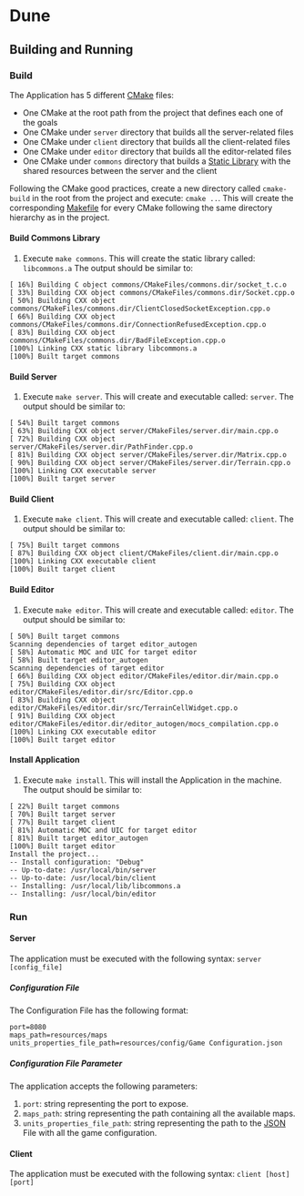 # Dune
## Building and Running
### Build
The Application has 5 different [CMake](https://en.wikipedia.org/wiki/CMake) 
files:
- One CMake at the root path from the project that defines each one of the goals
- One CMake under `server` directory that builds all the server-related files
- One CMake under `client` directory that builds all the client-related files
- One CMake under `editor` directory that builds all the editor-related files
- One CMake under `commons` directory that builds a [Static Library](https://en.wikipedia.org/wiki/Static_library)
with the shared resources between the server and the client

Following the CMake good practices, create a new directory called 
`cmake-build` in the root from the project and execute: `cmake ..`. This will
create the corresponding [Makefile](https://en.wikipedia.org/wiki/Makefile) for
every CMake following the same directory hierarchy as in the project.
#### Build Commons Library
1. Execute `make commons`. This will create the static library called: 
`libcommons.a`
The output should be similar to:
```
[ 16%] Building C object commons/CMakeFiles/commons.dir/socket_t.c.o
[ 33%] Building CXX object commons/CMakeFiles/commons.dir/Socket.cpp.o
[ 50%] Building CXX object commons/CMakeFiles/commons.dir/ClientClosedSocketException.cpp.o
[ 66%] Building CXX object commons/CMakeFiles/commons.dir/ConnectionRefusedException.cpp.o
[ 83%] Building CXX object commons/CMakeFiles/commons.dir/BadFileException.cpp.o
[100%] Linking CXX static library libcommons.a
[100%] Built target commons
```
#### Build Server
1. Execute `make server`. This will create and executable called: `server`.
The output should be similar to:
```
[ 54%] Built target commons
[ 63%] Building CXX object server/CMakeFiles/server.dir/main.cpp.o
[ 72%] Building CXX object server/CMakeFiles/server.dir/PathFinder.cpp.o
[ 81%] Building CXX object server/CMakeFiles/server.dir/Matrix.cpp.o
[ 90%] Building CXX object server/CMakeFiles/server.dir/Terrain.cpp.o
[100%] Linking CXX executable server
[100%] Built target server
```
#### Build Client
1. Execute `make client`. This will create and executable called: `client`.
The output should be similar to:
```
[ 75%] Built target commons
[ 87%] Building CXX object client/CMakeFiles/client.dir/main.cpp.o
[100%] Linking CXX executable client
[100%] Built target client
```

#### Build Editor
1. Execute `make editor`. This will create and executable called: `editor`.
The output should be similar to:
```
[ 50%] Built target commons
Scanning dependencies of target editor_autogen
[ 58%] Automatic MOC and UIC for target editor
[ 58%] Built target editor_autogen
Scanning dependencies of target editor
[ 66%] Building CXX object editor/CMakeFiles/editor.dir/main.cpp.o
[ 75%] Building CXX object editor/CMakeFiles/editor.dir/src/Editor.cpp.o
[ 83%] Building CXX object editor/CMakeFiles/editor.dir/src/TerrainCellWidget.cpp.o
[ 91%] Building CXX object editor/CMakeFiles/editor.dir/editor_autogen/mocs_compilation.cpp.o
[100%] Linking CXX executable editor
[100%] Built target editor
```

#### Install Application
1. Execute `make install`. This will install the Application in the machine. 
The output should be similar to:
```
[ 22%] Built target commons
[ 70%] Built target server
[ 77%] Built target client
[ 81%] Automatic MOC and UIC for target editor
[ 81%] Built target editor_autogen
[100%] Built target editor
Install the project...
-- Install configuration: "Debug"
-- Up-to-date: /usr/local/bin/server
-- Up-to-date: /usr/local/bin/client
-- Installing: /usr/local/lib/libcommons.a
-- Installing: /usr/local/bin/editor

```

### Run
#### Server
The application must be executed with the following syntax: `server [config_file]`
##### Configuration File
The Configuration File has the following format:
```
port=8080
maps_path=resources/maps
units_properties_file_path=resources/config/Game Configuration.json
```
##### Configuration File Parameter
The application accepts the following parameters:
1. `port`: string representing the port to expose.
1. `maps_path`: string representing the path containing all the available maps.
1. `units_properties_file_path`: string representing the path to the [JSON](https://en.wikipedia.org/wiki/JSON) File
with all the game configuration.

#### Client
The application must be executed with the following syntax: `client [host] [port]`
